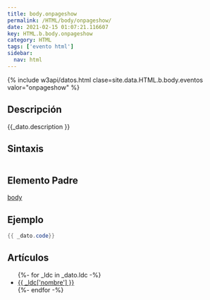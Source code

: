```yaml
---
title: body.onpageshow
permalink: /HTML/body/onpageshow/
date: 2021-02-15 01:07:21.116607
key: HTML.b.body.onpageshow
category: HTML
tags: ['evento html']
sidebar: 
  nav: html
---
```


{% include w3api/datos.html clase=site.data.HTML.b.body.eventos valor="onpageshow" %}

## Descripción
{{_dato.description }}

## Sintaxis
~~~html
~~~

## Elemento Padre
[body](/HTML/body/)

## Ejemplo
~~~java
{{ _dato.code}}
~~~

## Artículos
<ul>
{%- for _ldc in _dato.ldc -%}
   <li>
       <a href="{{_ldc['url'] }}">{{ _ldc['nombre'] }}</a>
   </li>
{%- endfor -%}
</ul>
